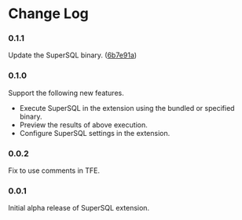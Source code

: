 # Change Log

### 0.1.1

Update the SuperSQL binary. ([6b7e91a](https://github.com/ToyamaLab/NewSSQL/commit/6b7e91a280e5a47ccefb336f9cf894556687da72))

### 0.1.0

Support the following new features.

- Execute SuperSQL in the extension using the bundled or specified binary.
- Preview the results of above execution.
- Configure SuperSQL settings in the extension.

### 0.0.2

Fix to use comments in TFE.

### 0.0.1

Initial alpha release of SuperSQL extension.
